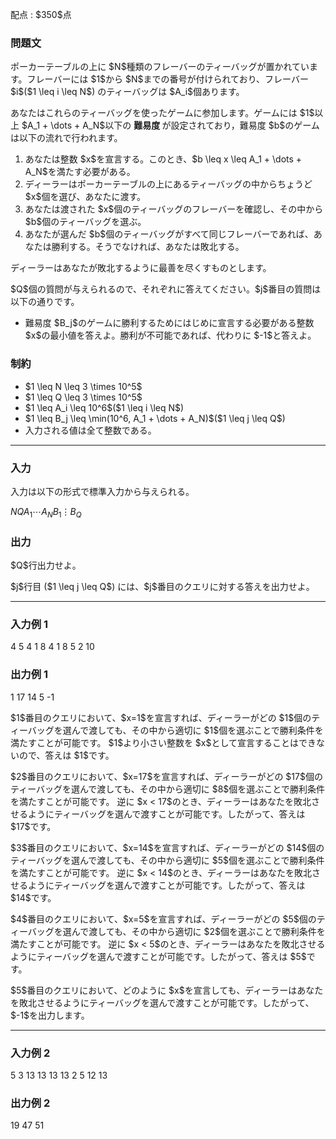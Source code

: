 
<div>

<span>

<span>

<p>
配点 : $350$点
</p>

<div>

<section>

### **問題文**

<p>
ポーカーテーブルの上に $N$種類のフレーバーのティーバッグが置かれています。フレーバーには $1$から $N$までの番号が付けられており、フレーバー $i$($1 \leq i \leq N$) のティーバッグは $A_i$個あります。
</p>

<p>
あなたはこれらのティーバッグを使ったゲームに参加します。ゲームには $1$以上 $A_1 + \dots + A_N$以下の
<strong>
難易度
</strong>
が設定されており，難易度 $b$のゲームは以下の流れで行われます。
</p>

<ol>

<li>
あなたは整数 $x$を宣言する。このとき、$b \leq x \leq A_1 + \dots + A_N$を満たす必要がある。
</li>

<li>
ディーラーはポーカーテーブルの上にあるティーバッグの中からちょうど $x$個を選び、あなたに渡す。
</li>

<li>
あなたは渡された $x$個のティーバッグのフレーバーを確認し、その中から $b$個のティーバッグを選ぶ。
</li>

<li>
あなたが選んだ $b$個のティーバッグがすべて同じフレーバーであれば、あなたは勝利する。そうでなければ、あなたは敗北する。
</li>

</ol>

<p>
ディーラーはあなたが敗北するように最善を尽くすものとします。
</p>

<p>
$Q$個の質問が与えられるので、それぞれに答えてください。$j$番目の質問は以下の通りです。
</p>

<ul>

<li>
難易度 $B_j$のゲームに勝利するためにはじめに宣言する必要がある整数 $x$の最小値を答えよ。勝利が不可能であれば、代わりに $-1$と答えよ。
</li>

</ul>

</section>

</div>

<div>

<section>

### **制約**

<ul>

<li>
$1 \leq N \leq 3 \times 10^5$
</li>

<li>
$1 \leq Q \leq 3 \times 10^5$
</li>

<li>
$1 \leq A_i \leq 10^6$($1 \leq i \leq N$)
</li>

<li>
$1 \leq B_j \leq \min(10^6, A_1 + \dots + A_N)$($1 \leq j \leq Q$)
</li>

<li>
入力される値は全て整数である。
</li>

</ul>

</section>

</div>

---

<div>

<div>

<section>

### **入力**

<p>
入力は以下の形式で標準入力から与えられる。
</p>

<div>

$N$$Q$$A_1$$\cdots$$A_N$$B_1$$\vdots$$B_Q$
</div>

</section>

</div>

<div>

<section>

### **出力**

<p>
$Q$行出力せよ。
</p>

<p>
$j$行目 ($1 \leq j \leq Q$) には、$j$番目のクエリに対する答えを出力せよ。
</p>

</section>

</div>

</div>

---

<div>

<section>

### **入力例 1**

<div>

4 5
4 1 8 4
1
8
5
2
10

</div>

</section>

</div>

<div>

<section>

### **出力例 1**

<div>

1
17
14
5
-1

</div>

<p>
$1$番目のクエリにおいて、$x=1$を宣言すれば、ディーラーがどの $1$個のティーバッグを選んで渡しても、その中から適切に $1$個を選ぶことで勝利条件を満たすことが可能です。
$1$より小さい整数を $x$として宣言することはできないので、答えは $1$です。
</p>

<p>
$2$番目のクエリにおいて、$x=17$を宣言すれば、ディーラーがどの $17$個のティーバッグを選んで渡しても、その中から適切に $8$個を選ぶことで勝利条件を満たすことが可能です。
逆に $x < 17$のとき、ディーラーはあなたを敗北させるようにティーバッグを選んで渡すことが可能です。したがって、答えは $17$です。
</p>

<p>
$3$番目のクエリにおいて、$x=14$を宣言すれば、ディーラーがどの $14$個のティーバッグを選んで渡しても、その中から適切に $5$個を選ぶことで勝利条件を満たすことが可能です。
逆に $x < 14$のとき、ディーラーはあなたを敗北させるようにティーバッグを選んで渡すことが可能です。したがって、答えは $14$です。
</p>

<p>
$4$番目のクエリにおいて、$x=5$を宣言すれば、ディーラーがどの $5$個のティーバッグを選んで渡しても、その中から適切に $2$個を選ぶことで勝利条件を満たすことが可能です。
逆に $x < 5$のとき、ディーラーはあなたを敗北させるようにティーバッグを選んで渡すことが可能です。したがって、答えは $5$です。
</p>

<p>
$5$番目のクエリにおいて、どのように $x$を宣言しても、ディーラーはあなたを敗北させるようにティーバッグを選んで渡すことが可能です。したがって、$-1$を出力します。
</p>

</section>

</div>

---

<div>

<section>

### **入力例 2**

<div>

5 3
13 13 13 13 2
5
12
13

</div>

</section>

</div>

<div>

<section>

### **出力例 2**

<div>

19
47
51

</div>

</section>

</div>

</span>

</span>

</div>
